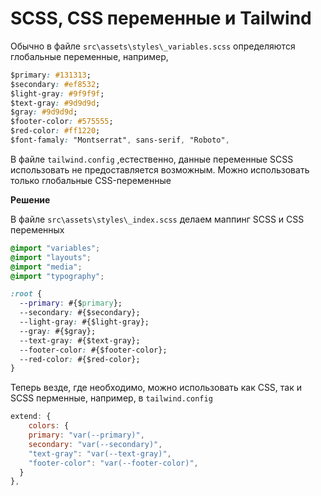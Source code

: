# SCSS, CSS переменные и Tailwind

Обычно в файле  `src\assets\styles\_variables.scss` определяются глобальные переменные, например,

```css
$primary: #131313;
$secondary: #ef8532;
$light-gray: #9f9f9f;
$text-gray: #9d9d9d;
$gray: #9d9d9d;
$footer-color: #575555;
$red-color: #ff1220;
$font-famaly: "Montserrat", sans-serif, "Roboto",
```

В файле `tailwind.config` ,естественно, данные переменные SCSS использовать не предоставляется возможным.
Можно использовать только глобальные CSS-переменные

**Решение**

В файле `src\assets\styles\_index.scss` делаем маппинг SCSS и CSS переменных

```css
@import "variables";
@import "layouts";
@import "media";
@import "typography";

:root {
  --primary: #{$primary};
  --secondary: #{$secondary};
  --light-gray: #{$light-gray};
  --gray: #{$gray};
  --text-gray: #{$text-gray};
  --footer-color: #{$footer-color};
  --red-color: #{$red-color};
}
```  
Теперь везде, где необходимо, можно использовать как CSS, так и SCSS перменные, например, в `tailwind.config`

```js
extend: {
    colors: {
    primary: "var(--primary)",
    secondary: "var(--secondary)",
    "text-gray": "var(--text-gray)",
    "footer-color": "var(--footer-color)",
  }
},
```

